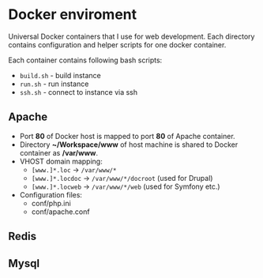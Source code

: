 # Docker enviroment
Universal Docker containers that I use for web development. Each directory contains configuration and helper scripts for one docker container.

Each container contains following bash scripts:
* ``build.sh`` - build instance
* ``run.sh`` - run instance
* ``ssh.sh`` - connect to instance via ssh

## Apache

* Port **80** of Docker host is mapped to port **80** of Apache container.
* Directory **~/Workspace/www** of host machine is shared to Docker container as **/var/www**.
* VHOST domain mapping:
  - ``[www.]*.loc`` -> ``/var/www/*``
  - ``[www.]*.locdoc`` -> ``/var/www/*/docroot`` (used for Drupal)
  - ``[www.]*.locweb`` -> ``/var/www/*/web`` (used for Symfony etc.)
* Configuration files:
  - conf/php.ini
  - conf/apache.conf
  
## Redis

## Mysql
